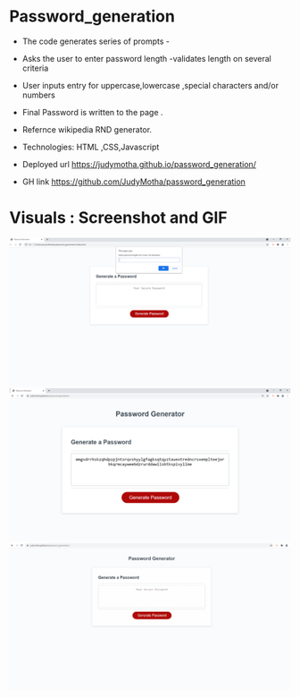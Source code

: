 # Password_generation
* The code generates series of prompts -
* Asks the user to enter password length -validates length on several criteria
* User inputs entry for uppercase,lowercase ,special characters and/or  numbers 
* Final Password is  written to the page .
* Refernce wikipedia RND generator.
* Technologies: HTML ,CSS,Javascript

* Deployed url https://judymotha.github.io/password_generation/
* GH link https://github.com/JudyMotha/password_generation

# Visuals : Screenshot and GIF 
 
 <img src="./Password_Generator.png">
 
 <img src="./PWDGN2.png">
 
 <img src="./PG.gif">
